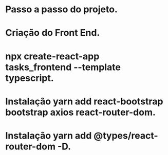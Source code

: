 # Passo a passo do projeto.

# Criação do Front End.

# npx create-react-app tasks_frontend --template typescript.

# Instalação yarn add react-bootstrap bootstrap axios react-router-dom.

# Instalação yarn add @types/react-router-dom -D. 